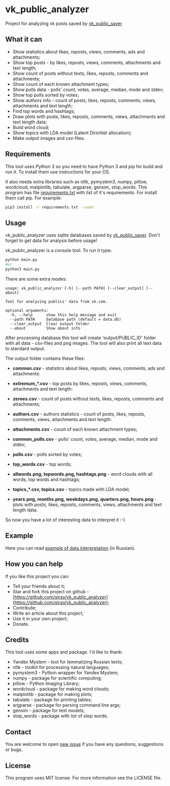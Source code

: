 # vk_public_analyzer

Project for analyzing vk posts saved by [vk_public_saver](https://github.com/qiray/vk_public_saver)

## What it can

- Show statistics about likes, reposts, views, comments, ads and attachments;
- Show top posts - by likes, reposts, views, comments, attachments and text length;
- Show count of posts without texts, likes, reposts, comments and attachments;
- Show count of each known attachment types;
- Show polls data - polls' count, votes, average, median, mode and stdev;
- Show top polls sorted by votes;
- Show authors info - count of posts, likes, reposts, comments, views, attachments and text length;
- Find top words and hashtags;
- Draw plots with posts, likes, reposts, comments, views, attachments and text length data;
- Build word cloud;
- Show topics with LDA model (Latent Dirichlet allocation);
- Make output images and csv-files.

## Requirements

This tool uses Python 3 so you need to have Python 3 and pip for build and run it. To install them use instructions for your OS.

It also needs extra libraries such as nltk, pymystem3, numpy, pillow, wordcloud, matplotlib, tabulate, argparse, gensim, stop_words. This program has file [requirements.txt](requirements.txt) with list of it's requirements. For install them call pip. For example:

``` bash
pip3 install -r requirements.txt --user
```

## Usage

vk_public_analyzer uses sqlite databases saved by [vk_public_saver](https://github.com/qiray/vk_public_saver). Don't forget to get data for analysis before usage!

vk_public_analyzer is a console tool. To run it type:

```bash
python main.py
#or
python3 main.py
```

There are some extra modes:

```
usage: vk_public_analyzer [-h] [--path PATH] [--clear_output] [--about]

Tool for analyzing publics' data from vk.com.

optional arguments:
  -h, --help      show this help message and exit
  --path PATH     Database path (default = data.db)
  --clear_output  Clear output folder
  --about         Show about info
```

After processing database this tool will create 'output/PUBLIC_ID' folder with all data - csv-files and png images. The tool will also print all text data to standard output.

The output folder contains these files:

- **common.csv** - statistics about likes, reposts, views, comments, ads and attachments:
- **extremum_*.csv** - top posts by likes, reposts, views, comments, attachments and text length:
- **zeroes.csv** - count of posts without texts, likes, reposts, comments and attachments;
- **authors.csv** - authors statistics - count of posts, likes, reposts, comments, views, attachments and text length:

- **attachments.csv** - count of each known attachment types;
- **common_polls.csv** - polls' count, votes, average, median, mode and stdev;
- **polls.csv** - polls sorted by votes;

- **top_words.csv** - top words;
- **allwords.png, topwords.png, hashtags.png** - word clouds with all words, top words and hashtags;
- **topics_*.csv, topics.csv** - topics made with LDA model;

- **years.png, months.png, weekdays.png, quarters.png, hours.png** - plots with posts, likes, reposts, comments, views, attachments and text length data.

So now you have a lot of interesting data to interpret it :-)

## Example

Here you can read [example of data interpretation](examples/BrutalEngineer.md) (in Russian).

## How you can help

If you like this project you can:

- Tell your friends about it;
- Star and fork this project on github - [https://github.com/qiray/vk_public_analyzer](https://github.com/qiray/vk_public_analyzer);
- Contribute;
- Write an article about this project;
- Use it in your own project;
- Donate.

## Credits

This tool uses some apps and package. I'd like to thank:

- Yandex Mystem - tool for lemmatizing Russian texts;
- nltk - toolkit for processing natural languages;
- pymystem3 - Python wrapper for Yandex Mystem;
- numpy - package for scientific computing;
- pillow - Python Imaging Library;
- wordcloud - package for making word clouds;
- matplotlib - package for making plots;
- tabulate - package for printing tables;
- argparse - package for parsing command line args;
- gensim - package for text models;
- stop_words - package with list of stop words.

## Contact

You are welcome to open [new issue](https://github.com/qiray/vk_public_analyzer/issues/new) if you have any questions, suggestions or bugs.

## License

This program uses MIT license. For more information see the LICENSE file.
